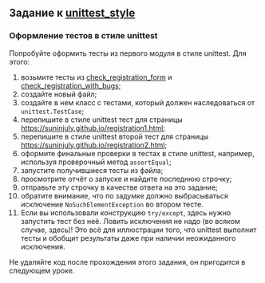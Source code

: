 ## Задание к [unittest_style](../solutions/unittest_style.py)

### Оформление тестов в стиле unittest

Попробуйте оформить тесты из первого модуля в стиле unittest. Для этого:

1) возьмите тесты из [check_registration_form](../check_registration_form.py) и
   [check_registration_with_bugs](../check_registration_with_bugz.py);
2) создайте новый файл;
3) создайте в нем класс с тестами, который должен наследоваться от `unittest.TestCase`;
4) перепишите в стиле unittest тест для страницы https://suninjuly.github.io/registration1.html;
5) перепишите в стиле unittest второй тест для страницы https://suninjuly.github.io/registration2.html;
6) оформите финальные проверки в тестах в стиле unittest, например, используя проверочный метод `assertEqual`;
7) запустите получившиеся тесты из файла;
8) просмотрите отчёт о запуске и найдите последнюю строчку;
9) отправьте эту строчку в качестве ответа на это задание;
10) обратите внимание, что по задумке должно выбрасываться исключение `NoSuchElementException` во втором тесте.
11) Если вы использовали конструкцию `try/except`, здесь нужно запустить тест без неё. Ловить исключения не надо
    (во всяком случае, здесь)! Это всё для иллюстрации того, что unittest выполнит тесты и обобщит результаты даже при
    наличии неожиданного исключения.

Не удаляйте код после прохождения этого задания, он пригодится в следующем уроке.
